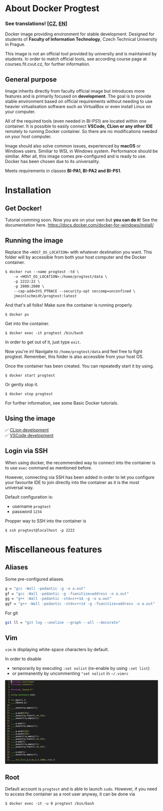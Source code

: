 # About Docker Progtest

### See translations! [[CZ](https://github.com/jmeinlschmidt/docker-progtest/blob/master/README_CZ.md), [EN](https://github.com/jmeinlschmidt/docker-progtest/blob/master/README.md)]

Docker image providing environment for stable development. Designed for students of **Faculty of Information Technology**, Czech Technical University in Prague.

This image is not an official tool provided by university and is maintained by students. In order to match official tools, see according course page at courses.fit.cvut.cz, for further information.

## General purpose

Image inherits directly from faculty official image but introduces more features and is primarily focused on **development**. The goal is to provide stable environment based on official requirements without needing to use heavier virtualisation software such as VirtualBox or even install Linux on your computer.

All of the required tools (even needed in BI-PS1) are located within one container. It is possible to easily connect **VSCode, CLion or any other IDE** remotely to running Docker container. So there are no modifications needed on your host computer.

Image should also solve common issues, experienced by **macOS** or Windows users. Similiar to WSL in Windows system. Performance should be similiar. After all, this image comes pre-configured and is ready to use. Docker has been chosen due to its universality.

Meets requirements in classes **BI-PA1, BI-PA2 and BI-PS1**.

# Installation

## Get Docker!

Tutorial comming soon. Now you are on your own but **you can do it**! See the documentation here. https://docs.docker.com/docker-for-windows/install/

## Running the image

Replace the `<HOST_OS_LOCATION>` with whatever destination you want. This folder will by accessible from both your host computer and the Docker container.

```
$ docker run --name progtest -td \
    -v <HOST_OS_LOCATION>:/home/progtest/data \
    -p 2222:22 \
    -p 2000:2000 \
    --cap-add=SYS_PTRACE --security-opt seccomp=unconfined \
    jmeinlschmidt/progtest:latest
```

And that's all folks! Make sure the container is running properly.

```
$ docker ps
```

Get into the container.

```
$ docker exec -it progtest /bin/bash
```

In order to get out of it, just type `exit`.

Now you're in! Navigate to `/home/progtest/data` and feel free to fight progtest. Remember, this folder is also accessible from your host OS.

Once the container has been created. You can repeatedly start it by using.

```
$ docker start progtest
```

Or gently stop it.

```
$ docker stop progtest
```

For further information, see some Basic Docker tutorials.

## Using the image

✅ [CLion development](https://github.com/jmeinlschmidt/docker-progtest/blob/master/doc/en/clion_setup.md) \
✅ [VSCode development](https://github.com/jmeinlschmidt/docker-progtest/blob/master/doc/en/vscode_setup.md)

## Login via SSH

When using docker, the recommended way to connect into the container is to use `exec` command as mentioned before.

However, connecting via SSH has been added in order to let you configure your favourite IDE to join directly into the container as it is the most universal way.

Default configuration is:
- username `progtest`
- password `1234`

Propper way to SSH into the container is

```
$ ssh progtest@localhost -p 2222
```

# Miscellaneous features

## Aliases

Some pre-configured aliases.

```bash
g = "gcc -Wall -pedantic -g -o a.out"
gf = "gcc -Wall -pedantic -g -fsanitize=address -o a.out"
gg = "g++ -Wall -pedantic -std=c++14 -g -o a.out"
ggf = "g++ -Wall -pedantic -std=c++14 -g -fsanitize=address -o a.out"
```

For git

```bash
git ll = "git log --oneline --graph --all --decorate"
```

## Vim

`vim` is displaying white-space characters by default.

In order to disable
- temporarily by executing `:set nolist` (re-enable by using `:set list`)
- or permanently by uncommenting `"set nolist` in `~/.vimrc`

![vim setlist](https://raw.githubusercontent.com/jmeinlschmidt/docker-progtest/master/doc/image-vim-setlist.png "vim selist example")

## Root

Default account is `progtest` and is able to launch `sudo`. However, if you need to access the container as a root user anyway, it can be done via

```
$ docker exec -it -u 0 progtest /bin/bash
```
